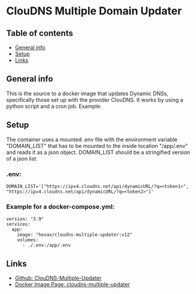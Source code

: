 # ClouDNS Multiple Domain Updater
## Table of contents
* [General info](#general-info)
* [Setup](#setup)
* [Links](#links)

## General info
This is the source to a docker image that updates Dynamic DNSs, specifically those set up with the provider ClouDNS. It works by using a python script and a cron job. 
Example:

## Setup
The container uses a mounted .env file with the environment variable "DOMAIN_LIST" that has to be mounted to the inside location "/app/.env" and reads it as a json object. DOMAIN_LIST should be a stringified version of a json list.

### .env:
```
DOMAIN_LIST='["https://ipv4.cloudns.net/api/dynamicURL/?q=<token1>", "https://ipv4.cloudns.net/api/dynamicURL/?q=<token2>"]'
```

### Example for a docker-compose.yml:
```
version: "3.9"
services:
  app:
    image: "hexax/cloudns-multiple-updater:v12"
    volumes:
      - ./.env:/app/.env
```

## Links
* [Github: ClouDNS-Multiple-Updater](https://github.com/hexax2/ClouDNS-Multiple-Updater)
* [Docker Image Page: cloudns-multiple-updater](https://hub.docker.com/r/hexax/cloudns-multiple-updater)
